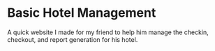 # Basic Hotel Management
A quick website I made for my friend to help him manage the checkin, checkout, and report generation for his hotel.
